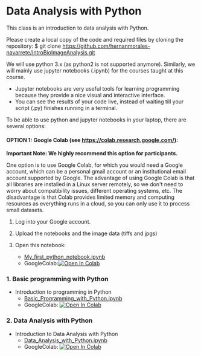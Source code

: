 # Data Analysis with Python


This class is an introduction to data analysis with Python.

Please create a local copy of the code and required files by cloning the repository:
$ git clone https://github.com/hernanmorales-navarrete/IntroBioImageAnalysis.git

We will use python 3.x (as python2 is not supported anymore). Similarly, we will mainly use jupyter notebooks (.ipynb) for the courses taught at this course.

- Jupyter notebooks are very useful tools for learning programming because they provide a nice visual and interactive interface.
- You can see the results of your code live, instead of waiting till your script (.py) finishes running in a terminal.


To be able to use python and jupyter notebooks in your laptop, there are several options:

#### OPTION 1: Google Colab (see https://colab.research.google.com/):

**Important Note: We highly recommend this option for participants.**

One option is to use Google Colab, for which you would need a Google account, which can be a personal gmail account or an institutional email account supported by Google. The advantage of using Google Colab is that all libraries are installed in a Linux server remotely, so we don't need to worry about compatibility issues, different operating systems, etc. The disadvantage is that Colab provides limited memory and computing resources as everything runs in a cloud, so you can only use it to process small datasets.


1. Log into your Google account.

2. Upload the notebooks and the image data (tiffs and jpgs)

3. Open this notebook:
   * [My_first_python_notebook.ipynb](My_first_python_notebook.ipynb)
   * GoogleColab:[![Open In Colab](https://colab.research.google.com/assets/colab-badge.svg)](https://colab.research.google.com/github/hernanmorales-navarrete/DataAnalysisWithPython/blob/main/My_first_python_notebook.ipynb)
 
### 1. Basic programming with Python
- Introduction to programming in Python
	* [Basic_Programming_with_Python.ipynb](Basic_Programming_with_Python.ipynb)
	* GoogleColab:
 		[![Open In Colab](https://colab.research.google.com/assets/colab-badge.svg)](https://colab.research.google.com/github/hernanmorales-navarrete/DataAnalysisWithPython/blob/main/Basic_Programming_with_Python.ipynb)

### 2. Data Analysis with Python
- Introduction to Data Analysis with Python
	* [Data_Analysis_with_Python.ipynb](Data_Analysis_with_Python.ipynb)
	* GoogleColab:
 		[![Open In Colab](https://colab.research.google.com/assets/colab-badge.svg)](https://colab.research.google.com/github/hernanmorales-navarrete/DataAnalysisWithPython/blob/main/Data_Analysis_with_Python.ipynb#scrollTo=Qb1SxJiX4m3Z)
<!--
 ### 3. Network Analysis with Python
- Introduction to Network Analysis with Python
	* [Network_Analysis_with_Python.ipynb](Network_Analysis_with_Python.ipynb)
	* GoogleColab:
 		[![Open In Colab](https://colab.research.google.com/assets/colab-badge.svg)](https://colab.research.google.com/github/hernanmorales-navarrete/DataAnalysisWithPython/blob/main/Network_Analysis_with_Python.ipynb)


 ### 4. Text Mining with Python
- Introduction to Network Analysis with Python
	* [Text_minning.ipynb](text_minning.ipynb)
	* GoogleColab:
 		[![Open In Colab](https://colab.research.google.com/assets/colab-badge.svg)](https://colab.research.google.com/github/hernanmorales-navarrete/DataAnalysisWithPython/blob/main/text_minning.ipynb)

-->
